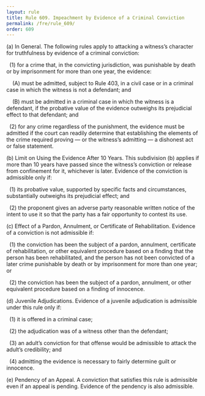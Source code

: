 ```yaml
---
layout: rule
title: Rule 609. Impeachment by Evidence of a Criminal Conviction
permalink: /fre/rule_609/
order: 609
---
```


(a) In General. The following rules apply to attacking a witness’s character for truthfulness by evidence of a criminal conviction:


&nbsp;&nbsp;(1) for a crime that, in the convicting jurisdiction, was punishable by death or by imprisonment for more than one year, the evidence:


&nbsp;&nbsp;&nbsp;&nbsp;(A) must be admitted, subject to Rule 403, in a civil case or in a criminal case in which the witness is not a defendant; and


&nbsp;&nbsp;&nbsp;&nbsp;(B) must be admitted in a criminal case in which the witness is a defendant, if the probative value of the evidence outweighs its prejudicial effect to that defendant; and


&nbsp;&nbsp;(2) for any crime regardless of the punishment, the evidence must be admitted if the court can readily determine that establishing the elements of the crime required proving — or the witness’s admitting — a dishonest act or false statement.


(b) Limit on Using the Evidence After 10 Years. This subdivision (b) applies if more than 10 years have passed since the witness’s conviction or release from confinement for it, whichever is later. Evidence of the conviction is admissible only if:


&nbsp;&nbsp;(1) its probative value, supported by specific facts and circumstances, substantially outweighs its prejudicial effect; and


&nbsp;&nbsp;(2) the proponent gives an adverse party reasonable written notice of the intent to use it so that the party has a fair opportunity to contest its use.


(c) Effect of a Pardon, Annulment, or Certificate of Rehabilitation. Evidence of a conviction is not admissible if:


&nbsp;&nbsp;(1) the conviction has been the subject of a pardon, annulment, certificate of rehabilitation, or other equivalent procedure based on a finding that the person has been rehabilitated, and the person has not been convicted of a later crime punishable by death or by imprisonment for more than one year; or


&nbsp;&nbsp;(2) the conviction has been the subject of a pardon, annulment, or other equivalent procedure based on a finding of innocence.


(d) Juvenile Adjudications. Evidence of a juvenile adjudication is admissible under this rule only if:


&nbsp;&nbsp;(1) it is offered in a criminal case;


&nbsp;&nbsp;(2) the adjudication was of a witness other than the defendant;


&nbsp;&nbsp;(3) an adult’s conviction for that offense would be admissible to attack the adult’s credibility; and


&nbsp;&nbsp;(4) admitting the evidence is necessary to fairly determine guilt or innocence.


(e) Pendency of an Appeal. A conviction that satisfies this rule is admissible even if an appeal is pending. Evidence of the pendency is also admissible.

